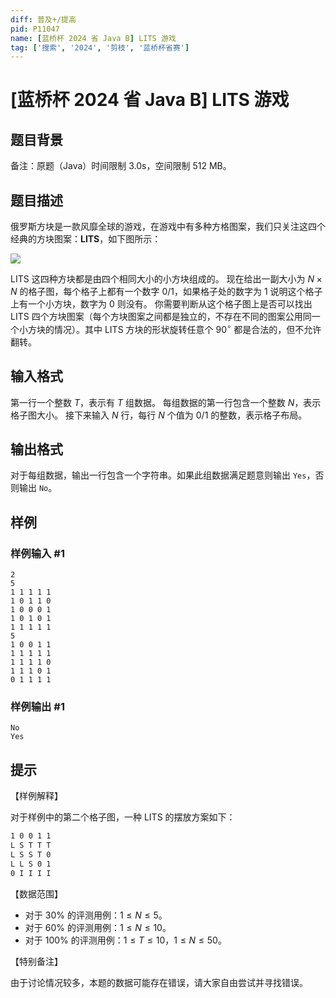 ```yaml
---
diff: 普及+/提高
pid: P11047
name: [蓝桥杯 2024 省 Java B] LITS 游戏
tag: ['搜索', '2024', '剪枝', '蓝桥杯省赛']
---
```

# [蓝桥杯 2024 省 Java B] LITS 游戏
## 题目背景

备注：原题（Java）时间限制 3.0s，空间限制 512 MB。
## 题目描述

俄罗斯方块是一款风靡全球的游戏，在游戏中有多种方格图案，我们只关注这四个经典的方块图案：**LITS**，如下图所示：

![](https://cdn.luogu.com.cn/upload/image_hosting/run4pn8d.png)

LITS 这四种方块都是由四个相同大小的小方块组成的。 
现在给出一副大小为 $N \times N$ 的格子图，每个格子上都有一个数字 $0/1$，如果格子处的数字为 $1$ 说明这个格子上有一个小方块，数字为 $0$ 则没有。 
你需要判断从这个格子图上是否可以找出 LITS 四个方块图案（每个方块图案之间都是独立的，不存在不同的图案公用同一个小方块的情况）。其中 LITS 方块的形状旋转任意个 $90^\circ$ 都是合法的，但不允许翻转。
## 输入格式

第一行一个整数 $T$，表示有 $T$ 组数据。 
每组数据的第一行包含一个整数 $N$，表示格子图大小。 
接下来输入 $N$ 行，每行 $N$ 个值为 $0/1$ 的整数，表示格子布局。
## 输出格式

对于每组数据，输出一行包含一个字符串。如果此组数据满足题意则输出 `Yes`，否则输出 `No`。
## 样例

### 样例输入 #1
```
2
5
1 1 1 1 1
1 0 1 1 0
1 0 0 0 1
1 0 1 0 1
1 1 1 1 1
5
1 0 0 1 1
1 1 1 1 1
1 1 1 1 0
1 1 1 0 1
0 1 1 1 1
```
### 样例输出 #1
```
No
Yes
```
## 提示

【样例解释】

对于样例中的第二个格子图，一种 LITS 的摆放方案如下：

```txt
1 0 0 1 1
L S T T T
L S S T 0
L L S 0 1
0 I I I I
```

【数据范围】

- 对于 $30 \%$ 的评测用例：$1 \leq N \leq 5$。
- 对于 $60 \%$ 的评测用例：$1 \leq N \leq 10$。
- 对于 $100 \%$ 的评测用例：$1 \leq T \leq 10$，$1 \leq N \leq 50$。

【特别备注】

由于讨论情况较多，本题的数据可能存在错误，请大家自由尝试并寻找错误。
